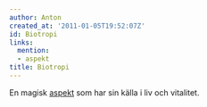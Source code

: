 ```yaml
---
author: Anton
created_at: '2011-01-05T19:52:07Z'
id: Biotropi
links:
  mention:
  - aspekt
title: Biotropi
---
```


En magisk [aspekt] som har sin källa i liv och vitalitet.

  [aspekt]: aspekt
